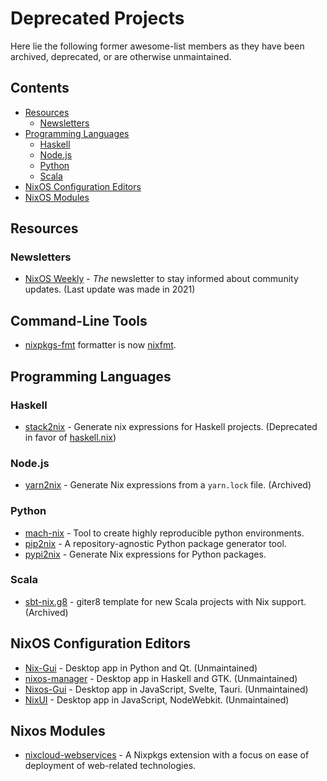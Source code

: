 # Deprecated Projects

Here lie the following former awesome-list members as they have been archived, deprecated, or are otherwise unmaintained.

## Contents

* [Resources](#resources)
    * [Newsletters](#newsletters)
* [Programming Languages](#programming-languages)
    * [Haskell](#haskell)
    * [Node.js](#nodejs)
    * [Python](#python)
    * [Scala](#scala)
* [NixOS Configuration Editors](#nixos-configuration-editors)
* [NixOS Modules](#nixos-modules)

## Resources

### Newsletters

* [NixOS Weekly](https://weekly.nixos.org/) - *The* newsletter to stay informed about community updates. (Last update was made in 2021)

## Command-Line Tools

* [nixpkgs-fmt](https://github.com/nix-community/nixpkgs-fmt) formatter is now [nixfmt](https://github.com/NixOS/nixfmt).

## Programming Languages

### Haskell

* [stack2nix](https://github.com/input-output-hk/stack2nix) - Generate nix expressions for Haskell projects. (Deprecated in favor of [haskell.nix](https://github.com/input-output-hk/haskell.nix))

### Node.js

* [yarn2nix](https://github.com/nix-community/yarn2nix) - Generate Nix expressions from a `yarn.lock` file. (Archived)

### Python

* [mach-nix](https://github.com/DavHau/mach-nix) - Tool to create highly reproducible python environments.
* [pip2nix](https://github.com/nix-community/pip2nix) - A repository-agnostic Python package generator tool.
* [pypi2nix](https://github.com/nix-community/pypi2nix) - Generate Nix expressions for Python packages.

### Scala

* [sbt-nix.g8](https://github.com/gvolpe/sbt-nix.g8) - giter8 template for new Scala projects with Nix support. (Archived)

## NixOS Configuration Editors

* [Nix-Gui](https://github.com/nix-gui/nix-gui) - Desktop app in Python and Qt. (Unmaintained)
* [nixos-manager](https://github.com/pmiddend/nixos-manager) - Desktop app in Haskell and GTK. (Unmaintained)
* [Nixos-Gui](https://github.com/Celestialme/Nixos-Gui) - Desktop app in JavaScript, Svelte, Tauri. (Unmaintained)
* [NixUI](https://github.com/matejc/nixui) - Desktop app in JavaScript, NodeWebkit. (Unmaintained)

## Nixos Modules

* [nixcloud-webservices](https://github.com/nixcloud/nixcloud-webservices) - A Nixpkgs extension with a focus on ease of deployment of web-related technologies.
